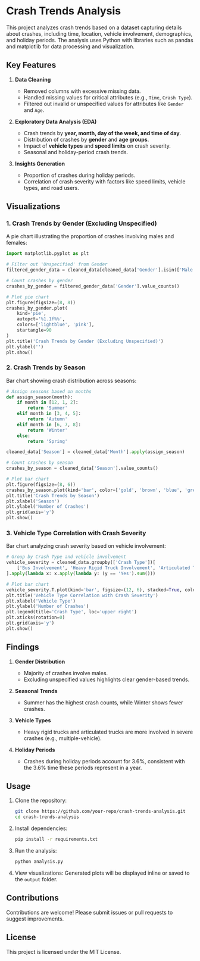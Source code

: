 
# Crash Trends Analysis

This project analyzes crash trends based on a dataset capturing details about crashes, including time, location, vehicle involvement, demographics, and holiday periods. The analysis uses Python with libraries such as pandas and matplotlib for data processing and visualization.

## Key Features

1. **Data Cleaning**
   - Removed columns with excessive missing data.
   - Handled missing values for critical attributes (e.g., `Time`, `Crash Type`).
   - Filtered out invalid or unspecified values for attributes like `Gender` and `Age`.

2. **Exploratory Data Analysis (EDA)**
   - Crash trends by **year, month, day of the week, and time of day**.
   - Distribution of crashes by **gender** and **age groups**.
   - Impact of **vehicle types** and **speed limits** on crash severity.
   - Seasonal and holiday-period crash trends.

3. **Insights Generation**
   - Proportion of crashes during holiday periods.
   - Correlation of crash severity with factors like speed limits, vehicle types, and road users.

## Visualizations

### 1. Crash Trends by Gender (Excluding Unspecified)
A pie chart illustrating the proportion of crashes involving males and females:

```python
import matplotlib.pyplot as plt

# Filter out 'Unspecified' from Gender
filtered_gender_data = cleaned_data[cleaned_data['Gender'].isin(['Male', 'Female'])]

# Count crashes by gender
crashes_by_gender = filtered_gender_data['Gender'].value_counts()

# Plot pie chart
plt.figure(figsize=(8, 8))
crashes_by_gender.plot(
    kind='pie', 
    autopct='%1.1f%%', 
    colors=['lightblue', 'pink'], 
    startangle=90
)
plt.title('Crash Trends by Gender (Excluding Unspecified)')
plt.ylabel('')
plt.show()
```

### 2. Crash Trends by Season
Bar chart showing crash distribution across seasons:

```python
# Assign seasons based on months
def assign_season(month):
    if month in [12, 1, 2]:
        return 'Summer'
    elif month in [3, 4, 5]:
        return 'Autumn'
    elif month in [6, 7, 8]:
        return 'Winter'
    else:
        return 'Spring'

cleaned_data['Season'] = cleaned_data['Month'].apply(assign_season)

# Count crashes by season
crashes_by_season = cleaned_data['Season'].value_counts()

# Plot bar chart
plt.figure(figsize=(8, 6))
crashes_by_season.plot(kind='bar', color=['gold', 'brown', 'blue', 'green'])
plt.title('Crash Trends by Season')
plt.xlabel('Season')
plt.ylabel('Number of Crashes')
plt.grid(axis='y')
plt.show()
```

### 3. Vehicle Type Correlation with Crash Severity
Bar chart analyzing crash severity based on vehicle involvement:

```python
# Group by Crash Type and vehicle involvement
vehicle_severity = cleaned_data.groupby(['Crash Type'])[
    ['Bus Involvement', 'Heavy Rigid Truck Involvement', 'Articulated Truck Involvement']
].apply(lambda x: x.apply(lambda y: (y == 'Yes').sum()))

# Plot bar chart
vehicle_severity.T.plot(kind='bar', figsize=(12, 6), stacked=True, color=['skyblue', 'salmon'])
plt.title('Vehicle Type Correlation with Crash Severity')
plt.xlabel('Vehicle Type')
plt.ylabel('Number of Crashes')
plt.legend(title='Crash Type', loc='upper right')
plt.xticks(rotation=0)
plt.grid(axis='y')
plt.show()
```

## Findings

1. **Gender Distribution**
   - Majority of crashes involve males.
   - Excluding unspecified values highlights clear gender-based trends.

2. **Seasonal Trends**
   - Summer has the highest crash counts, while Winter shows fewer crashes.

3. **Vehicle Types**
   - Heavy rigid trucks and articulated trucks are more involved in severe crashes (e.g., multiple-vehicle).

4. **Holiday Periods**
   - Crashes during holiday periods account for 3.6%, consistent with the 3.6% time these periods represent in a year.

## Usage

1. Clone the repository:
   ```bash
   git clone https://github.com/your-repo/crash-trends-analysis.git
   cd crash-trends-analysis
   ```

2. Install dependencies:
   ```bash
   pip install -r requirements.txt
   ```

3. Run the analysis:
   ```bash
   python analysis.py
   ```

4. View visualizations:
   Generated plots will be displayed inline or saved to the `output` folder.

## Contributions
Contributions are welcome! Please submit issues or pull requests to suggest improvements.

## License
This project is licensed under the MIT License.
